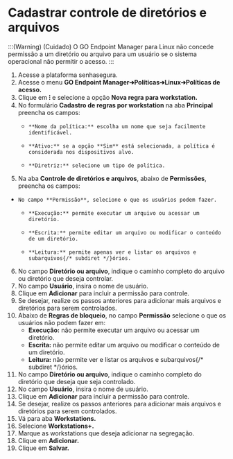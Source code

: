 # Cadastrar controle de diretórios e arquivos

:::(Warning) (Cuidado)
O GO Endpoint Manager para Linux não concede permissão a um diretório ou arquivo para     um usuário se o sistema operacional não permitir o acesso.
:::

1. Acesse a plataforma senhasegura.
2. Acesse o menu **GO Endpoint Manager➔Políticas➔Linux➔Políticas de acesso.**
3. Clique em **⁝** e selecione a opção **Nova regra para workstation.**
4. No formulário **Cadastro de regras por workstation** na aba **Principal** preencha os campos:
    *     **Nome da política:** escolha um nome que seja facilmente identificável.
    *     **Ativo:** se a opção **Sim** está selecionada, a política é considerada nos dispositivos alvo.
    *     **Diretriz:** selecione um tipo de política. 
5. Na aba **Controle de diretórios e arquivos**, abaixo de **Permissões**, preencha os campos:
*     No campo **Permissão**, selecione o que os usuários podem fazer.
    *     **Execução:** permite executar um arquivo ou acessar um diretório.
    *     **Escrita:** permite editar um arquivo ou modificar o conteúdo de um diretório.
    *     **Leitura:** permite apenas ver e listar os arquivos e subarquivos{/* subdiret */}órios.
6. No campo **Diretório ou arquivo**, indique o caminho completo do arquivo ou diretório que deseja controlar.
7. No campo **Usuário**, insira o nome de usuário.
8. Clique em **Adicionar** para incluir a permissão para controle.
9. Se desejar, realize os passos anteriores para adicionar mais arquivos e diretórios para serem controlados.
11. Abaixo de **Regras de bloqueio**, no campo **Permissão** selecione o que os usuários não podem fazer em:
    * **Execução:** não permite executar um arquivo ou acessar um diretório.
    * **Escrita:** não permite editar um arquivo ou modificar o conteúdo de um diretório.
    * **Leitura:** não permite ver e listar os arquivos e subarquivos{/* subdiret */}órios.
12. No campo **Diretório ou arquivo**, indique o caminho completo do diretório que deseja que seja controlado.
13. No campo **Usuário**, insira o nome de usuário.
14. Clique em **Adicionar** para incluir a permissão para controle.
15. Se desejar, realize os passos anteriores para adicionar mais arquivos e diretórios para serem controlados.
16. Vá para aba **Workstations.**
17. Selecione **Workstations+.**
18. Marque as workstations que deseja adicionar na segregação.
19. Clique em **Adicionar.**
20. Clique em **Salvar.**